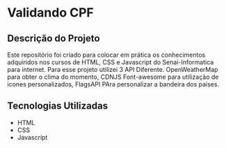 # Validando CPF

## Descrição do Projeto

Este repositório foi criado para colocar em prática os conhecimentos adquiridos nos cursos de HTML, CSS e Javascript do Senai-Informatica para internet. Para esse projeto utilizei 3 API Diferente. OpenWeatherMap para obter o clima do momento, CDNJS Font-awesome para utilização de icones personalizados, FlagsAPI PAra personalizar a bandeira dos países.

## Tecnologias Utilizadas

* HTML
* CSS
* Javascript
